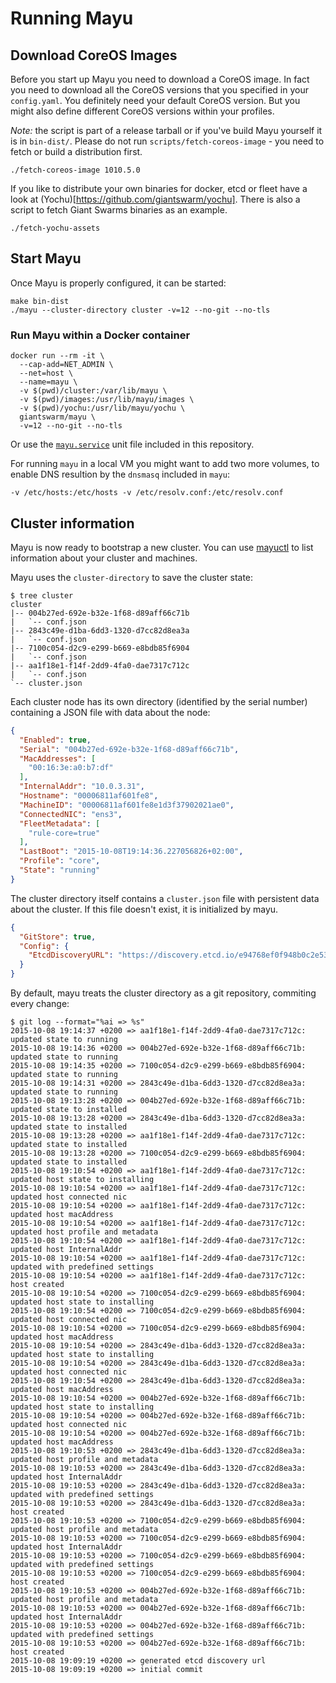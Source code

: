 # Running Mayu

## Download CoreOS Images

Before you start up Mayu you need to download a CoreOS image. In fact you need to download 
all the CoreOS versions that you specified in your `config.yaml`. You definitely need your
default CoreOS version. But you might also define different CoreOS versions within your profiles.

*Note:* the script is part of a release tarball or if you've build Mayu yourself it is in `bin-dist/`. Please do not run `scripts/fetch-coreos-image` - you need to fetch or build a distribution first.

```
./fetch-coreos-image 1010.5.0
```

If you like to distribute your own binaries for docker, etcd or fleet have a look at (Yochu)[https://github.com/giantswarm/yochu].
There is also a script to fetch Giant Swarms binaries as an example.

```
./fetch-yochu-assets
```

## Start Mayu

Once Mayu is properly configured, it can be started:

```nohighlight
make bin-dist
./mayu --cluster-directory cluster -v=12 --no-git --no-tls
```

### Run Mayu within a Docker container

```
docker run --rm -it \
  --cap-add=NET_ADMIN \
  --net=host \
  --name=mayu \
  -v $(pwd)/cluster:/var/lib/mayu \
  -v $(pwd)/images:/usr/lib/mayu/images \
  -v $(pwd)/yochu:/usr/lib/mayu/yochu \
  giantswarm/mayu \
  -v=12 --no-git --no-tls
```

Or use the [`mayu.service`](https://github.com/giantswarm/mayu/blob/master/mayu.service) unit file included in this repository.

For running `mayu` in a local VM you might want to add two more volumes, to
enable DNS resultion by the `dnsmasq` included in `mayu`:

```
-v /etc/hosts:/etc/hosts -v /etc/resolv.conf:/etc/resolv.conf
```

## Cluster information

Mayu is now ready to bootstrap a new cluster. You can use [mayuctl](mayuctl.md) to list information about your cluster and machines.

Mayu uses the `cluster-directory` to save the cluster state:

```nohighlight
$ tree cluster
cluster
|-- 004b27ed-692e-b32e-1f68-d89aff66c71b
|   `-- conf.json
|-- 2843c49e-d1ba-6dd3-1320-d7cc82d8ea3a
|   `-- conf.json
|-- 7100c054-d2c9-e299-b669-e8bdb85f6904
|   `-- conf.json
|-- aa1f18e1-f14f-2dd9-4fa0-dae7317c712c
|   `-- conf.json
`-- cluster.json
```

Each cluster node has its own directory (identified by the serial number)
containing a JSON file with data about the node:

```json
{
  "Enabled": true,
  "Serial": "004b27ed-692e-b32e-1f68-d89aff66c71b",
  "MacAddresses": [
    "00:16:3e:a0:b7:df"
  ],
  "InternalAddr": "10.0.3.31",
  "Hostname": "00006811af601fe8",
  "MachineID": "00006811af601fe8e1d3f37902021ae0",
  "ConnectedNIC": "ens3",
  "FleetMetadata": [
    "rule-core=true"
  ],
  "LastBoot": "2015-10-08T19:14:36.227056826+02:00",
  "Profile": "core",
  "State": "running"
}
```

The cluster directory itself contains a `cluster.json` file with persistent
data about the cluster. If this file doesn't exist, it is initialized by
mayu.

```json
{
  "GitStore": true,
  "Config": {
    "EtcdDiscoveryURL": "https://discovery.etcd.io/e94768ef0f948b0c2e53536d9c5eeb8f"
  }
}
```

By default, mayu treats the cluster directory as a git repository, commiting
every change:

```nohighlight
$ git log --format="%ai => %s"
2015-10-08 19:14:37 +0200 => aa1f18e1-f14f-2dd9-4fa0-dae7317c712c: updated state to running
2015-10-08 19:14:36 +0200 => 004b27ed-692e-b32e-1f68-d89aff66c71b: updated state to running
2015-10-08 19:14:35 +0200 => 7100c054-d2c9-e299-b669-e8bdb85f6904: updated state to running
2015-10-08 19:14:31 +0200 => 2843c49e-d1ba-6dd3-1320-d7cc82d8ea3a: updated state to running
2015-10-08 19:13:28 +0200 => 004b27ed-692e-b32e-1f68-d89aff66c71b: updated state to installed
2015-10-08 19:13:28 +0200 => 2843c49e-d1ba-6dd3-1320-d7cc82d8ea3a: updated state to installed
2015-10-08 19:13:28 +0200 => aa1f18e1-f14f-2dd9-4fa0-dae7317c712c: updated state to installed
2015-10-08 19:13:28 +0200 => 7100c054-d2c9-e299-b669-e8bdb85f6904: updated state to installed
2015-10-08 19:10:54 +0200 => aa1f18e1-f14f-2dd9-4fa0-dae7317c712c: updated host state to installing
2015-10-08 19:10:54 +0200 => aa1f18e1-f14f-2dd9-4fa0-dae7317c712c: updated host connected nic
2015-10-08 19:10:54 +0200 => aa1f18e1-f14f-2dd9-4fa0-dae7317c712c: updated host macAddress
2015-10-08 19:10:54 +0200 => aa1f18e1-f14f-2dd9-4fa0-dae7317c712c: updated host profile and metadata
2015-10-08 19:10:54 +0200 => aa1f18e1-f14f-2dd9-4fa0-dae7317c712c: updated host InternalAddr
2015-10-08 19:10:54 +0200 => aa1f18e1-f14f-2dd9-4fa0-dae7317c712c: updated with predefined settings
2015-10-08 19:10:54 +0200 => aa1f18e1-f14f-2dd9-4fa0-dae7317c712c: host created
2015-10-08 19:10:54 +0200 => 7100c054-d2c9-e299-b669-e8bdb85f6904: updated host state to installing
2015-10-08 19:10:54 +0200 => 7100c054-d2c9-e299-b669-e8bdb85f6904: updated host connected nic
2015-10-08 19:10:54 +0200 => 7100c054-d2c9-e299-b669-e8bdb85f6904: updated host macAddress
2015-10-08 19:10:54 +0200 => 2843c49e-d1ba-6dd3-1320-d7cc82d8ea3a: updated host state to installing
2015-10-08 19:10:54 +0200 => 2843c49e-d1ba-6dd3-1320-d7cc82d8ea3a: updated host connected nic
2015-10-08 19:10:54 +0200 => 2843c49e-d1ba-6dd3-1320-d7cc82d8ea3a: updated host macAddress
2015-10-08 19:10:54 +0200 => 004b27ed-692e-b32e-1f68-d89aff66c71b: updated host state to installing
2015-10-08 19:10:54 +0200 => 004b27ed-692e-b32e-1f68-d89aff66c71b: updated host connected nic
2015-10-08 19:10:54 +0200 => 004b27ed-692e-b32e-1f68-d89aff66c71b: updated host macAddress
2015-10-08 19:10:53 +0200 => 2843c49e-d1ba-6dd3-1320-d7cc82d8ea3a: updated host profile and metadata
2015-10-08 19:10:53 +0200 => 2843c49e-d1ba-6dd3-1320-d7cc82d8ea3a: updated host InternalAddr
2015-10-08 19:10:53 +0200 => 2843c49e-d1ba-6dd3-1320-d7cc82d8ea3a: updated with predefined settings
2015-10-08 19:10:53 +0200 => 2843c49e-d1ba-6dd3-1320-d7cc82d8ea3a: host created
2015-10-08 19:10:53 +0200 => 7100c054-d2c9-e299-b669-e8bdb85f6904: updated host profile and metadata
2015-10-08 19:10:53 +0200 => 7100c054-d2c9-e299-b669-e8bdb85f6904: updated host InternalAddr
2015-10-08 19:10:53 +0200 => 7100c054-d2c9-e299-b669-e8bdb85f6904: updated with predefined settings
2015-10-08 19:10:53 +0200 => 7100c054-d2c9-e299-b669-e8bdb85f6904: host created
2015-10-08 19:10:53 +0200 => 004b27ed-692e-b32e-1f68-d89aff66c71b: updated host profile and metadata
2015-10-08 19:10:53 +0200 => 004b27ed-692e-b32e-1f68-d89aff66c71b: updated host InternalAddr
2015-10-08 19:10:53 +0200 => 004b27ed-692e-b32e-1f68-d89aff66c71b: updated with predefined settings
2015-10-08 19:10:53 +0200 => 004b27ed-692e-b32e-1f68-d89aff66c71b: host created
2015-10-08 19:09:19 +0200 => generated etcd discovery url
2015-10-08 19:09:19 +0200 => initial commit
```
